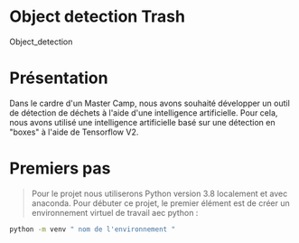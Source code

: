 # Object detection Trash
Object_detection

# Présentation
Dans le cardre d'un Master Camp, nous avons souhaité développer un outil de détection de déchets à l'aide d'une intelligence artificielle.
Pour cela, nous avons utilisé une intelligence artificielle basé sur une détection en "boxes" à l'aide de Tensorflow V2.

# Premiers pas 
> Pour le projet nous utiliserons Python version 3.8 localement et avec anaconda.
> Pour débuter ce projet, le premier élément est de créer un environnement virtuel de travail aec python : 

```bash
python -m venv " nom de l'environnement "
```

